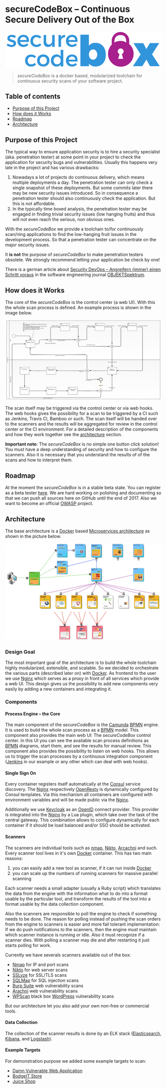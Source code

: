 # secureCodeBox – Continuous Secure Delivery Out of the Box

![secureCodeBox](img/logo.png "secureCodeBox")

> _secureCodeBox_ is a docker based, modularized toolchain for continuous security scans of your software project.

## Table of contents

<!-- toc -->
- [Purpose of this Project](#purpose-of-this-project)
- [How does it Works](#how-does-it-works)
- [Roadmap](#roadmap)
- [Architecture](#architecture)
<!-- tocstop -->

## Purpose of this Project

The typical way to ensure application security is to hire a security specialist (aka. penetration tester) at some point in your project to check the application for security bugs and vulnerabilities. Usually this happens very late in the project and has various drawbacks:

1. Nowadays a lot of projects do continuous delivery, which means multiple deployments a day. The penetration tester can only check a single snapshot of these deployments. But some commits later there may be new security issues introduced. So in consequence a penetration tester should also continuously check the application. But this is not affordable.
2. In the typically time boxed analysis, the penetration tester may be engaged in finding trivial security issues (low hanging fruits) and thus will not even reach the serious, non obvious ones.

With the _secureCodeBox_ we provide a toolchain to/for continuously scan/ning applications to find the low-hanging fruit issues in the development process. So that a penetration tester can concentrate on the major security issues.

It **is not** the purpose of *secureCodeBox* to make penetration testers obsolete. We strongly recommend letting your application be check by one!

There is a german article about [Security DevOps – Angreifern (immer) einen Schritt voraus][secdevops-objspec] in the software engineering journal [OBJEKTSpektrum][objspec].

## How does it Works

The core of the _secureCodeBox_ is the control center (a web UI). With this the whole scan process is defined. An example process is shown in the image below.

![An example scan process.](img/scan_process.png "An example scan process.")

The scan itself may be triggered via the control center or via web hooks. The web hooks gives the possibility for a scan to be triggered by a CI such as Jenkins, Travis CI, Bamboo or such. The scan itself will be handed over to the scanners and the results will be aggregated for review in the control center or the CI environment. For a detailed description of the components and how they work together see the [architecture](#architecture) section.

**Important note**: The _secureCodeBox_ is no simple one button click solution! You must have a deep understanding of security and how to configure the scanners. Also it is necessary that you understand the results of of the scans and how to interpret them.

## Roadmap

At the moment the _secureCodeBox_ is in a stable beta state. You can register as a beta tester [here][beta-testers]. We are hard working on polishing and documenting so that we can push all sources here on GitHub until the end of 2017. Also we want to become an official [OWASP][owasp] project.

## Architecture

The base architecture is a [Docker][docker] based [Microservices architecture][microservices] as shown in the picture below.

![Overview of the architecture.](img/architecture_overview.png "Overview of the architecture.")

### Design Goal

The most important goal of the architecture is to build the whole toolchain highly modularized, extensible, and scalable. So we decided to orchestrate the various parts (described later on) with [Docker][docker]. As frontend to the user we use [Nginx][nginx] which serves as a proxy in front of all services which provide a web UI. This design gives us the possibility to add new components very easily by adding a new containers and integrating it.

### Components

#### Process Engine – the Core

The main component of the _secureCodeBox_ is the [Camunda][camunda] [BPMN][bpmn] engine. It is used to build the whole scan process as a [BPMN][bpmn] model. This component also provides the main web UI: The _secureCodeBox_ control center. In this UI you can see the available scan process definitions as [BPMN][bpmn] diagrams, start them, and see the results for manual review. This component also provides the possibility to listen on web hooks. This allows us to trigger the scan processes by a continuous integration component ([Jenkins][jenkins] in our example or any other which can deal with web hooks).

#### Single Sign On

Every container registers itself automatically at the [Consul][consul] service discovery. The [Nginx][nginx] respectively [OpenResty][resty] is dynamically configured by Consul templates. Via this mechanism all containers are configured with environment variables and will be made public via the [Nginx][nginx].

Additionally we use [Keycloak][keycloak] as an [OpenID][openid] connect provider. This provider is integrated into the [Nginx][nginx] by a Lua plugin, which take over the task of the central gateway. This combination allows to configure dynamically for each container if it should be load balanced and/or SSO should be activated.

#### Scanners

The scanners are individual tools such as [nmap][nmap], [Nikto][nikto], [Arcachni][arcachni] and such. Every scanner tool lives in it's own [Docker][docker] container. This has two main reasons:

1. you can easily add a new tool as scanner, if it can run inside [Docker][docker]
1. you can scale up the numbers of running scanners for massive parallel scanning

Each scanner needs a small adapter (usually a Ruby script) which translates the data from the engine with the information what to do into a format usable by the particular tool, and transform the results of the tool into a format usable by the data collection component.

Also the scanners are responsible to poll the engine to check if something needs to be done. The reason for polling instead of pushing the scan orders from the engine to scanners is easier and more fail tolerant implementation: If we do push notifications to the scanners, then the engine must maintain which scanner instance is running or idle. Also it must recognize if a scanner dies. With polling a scanner may die and after restarting it just starts polling for work.

Currently we have severals scanners available out of the box:

- [Nmap][nmap] for IP and port scans
- [Nikto][nikto] for web server scans
- [SSLyze][sslyze] for SSL/TLS scans
- [SQLMap][sqlmap] for SQL injection scans
- [Burp Suite][burp] web vulnerability scans
- [Arachni][arachni] web vulnerability scans
- [WPScan][wpscan] black box [WordPress][wordpress] vulnerability scans

But our architecture let you also add your own non-free or commercial tools.

#### Data Collection

The collection of the scanner results is done by an ELK stack ([Elasticsearch][elasticsearch], 
[Kibana][kibana], and [Logstash][logstash]).

#### Example Targets

For demonstration purpose we added some example targets to scan:

- [Damn Vulnerable Web Application][dvwa]
- [BodgeIT Store][bodgeit]
- [Juice Shop][juiceshop]

[nginx]:                https://nginx.org/en/
[camunda]:              https://camunda.com/de/
[bpmn]:                 https://en.wikipedia.org/wiki/Business_Process_Model_and_Notation
[docker]:               https://www.docker.com/
[microservices]:        https://martinfowler.com/articles/microservices.html
[beta-testers]:         https://www.securecodebox.io/
[owasp]:                https://www.owasp.org/index.php/Main_Page
[objspec]:              https://www.sigs-datacom.de/fachzeitschriften/objektspektrum.html
[secdevops-objspec]:    http://www.sigs.de/public/ots/2017/OTS_DevOps_2017/Seedorff_Pfaender_OTS_%20DevOps_2017.pdf
[jenkins]:              https://jenkins.io/
[nmap]:                 https://nmap.org/
[nikto]:                https://cirt.net/Nikto2
[arcachni]:             http://www.arachni-scanner.com/
[sslyze]:               https://github.com/nabla-c0d3/sslyze
[sqlmap]:               http://sqlmap.org/
[burp]:                 https://portswigger.net/burp
[arachni]:              http://www.arachni-scanner.com/
[wpscan]:               https://wpscan.org/
[wordpress]:            https://wordpress.com/
[consul]:               https://www.consul.io/
[resty]:                https://openresty.org/en/
[keycloak]:             http://www.keycloak.org/
[openid]:               https://de.wikipedia.org/wiki/OpenID
[elasticsearch]:        https://www.elastic.co/products/elasticsearch
[kibana]:               https://www.elastic.co/de/products/kibana
[logstash]:             https://www.elastic.co/products/logstash
[dvwa]:                 http://www.dvwa.co.uk/
[bodgeit]:              https://github.com/psiinon/bodgeit
[juiceshop]:            https://www.owasp.org/index.php/OWASP_Juice_Shop_Project
